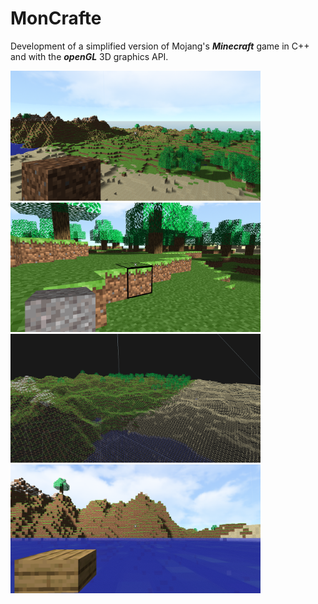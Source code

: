 # MonCrafte
Development of a simplified version of Mojang's ***Minecraft*** game in C++ and with the ***openGL*** 3D graphics API.

<p float="center">
  <img src="./resources/screenshot_1.PNG" width="400"/>
  <img src="./resources/screenshot_2.PNG" width="400"/>
  <img src="./resources/screenshot_3.PNG" width="400"/>
  <img src="./resources/screenshot_4.PNG" width="400"/>
</p>
